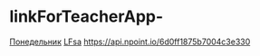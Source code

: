 # linkForTeacherApp-

  [Понедельник](https://github.com/Kirill12a/linkForTeacherApp-/files/8457524/default.pdf)
[LFsa](http://www.fa.ru/org/spo/kip/Documents/raspisanie/2021-2022/аудитории.pdf)
https://api.npoint.io/6d0ff1875b7004c3e330
